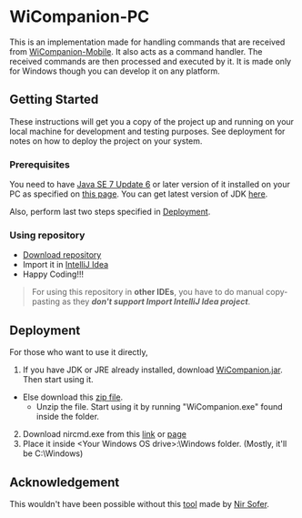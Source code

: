 # WiCompanion-PC

This is an implementation made for handling commands that are received from [WiCompanion-Mobile](https://github.com/MohZ13/WiCompanion-Mobile).
It also acts as a command handler. The received commands are then processed and executed by it. It is made only for Windows though you can develop it on any platform.

## Getting Started

These instructions will get you a copy of the project up and running on your local machine for development and testing purposes.
See deployment for notes on how to deploy the project on your system.

### Prerequisites

You need to have [Java SE 7 Update 6](http://www.oracle.com/technetwork/java/javase/downloads/java-archive-downloads-javase7-521261.html) or later version of it installed on your PC as specified on [this page](http://docs.oracle.com/javafx/2/system_requirements_2-2/jfxpub-system_requirements_2-2.htm).
You can get latest version of JDK [here](http://www.oracle.com/technetwork/java/javase/downloads/index.html).

Also, perform last two steps specified in [Deployment](https://github.com/MohZ13/WiCompanion-PC#deployment).

### Using repository

- [Download repository](https://github.com/MohZ13/WiCompanion-PC/archive/master.zip)
- Import it in [IntelliJ Idea](https://www.jetbrains.com/idea/download/#section=windows)
- Happy Coding!!!

> For using this repository in **other IDEs**, you have to do manual copy-pasting as they **_don't support Import IntelliJ Idea project_**.

## Deployment

For those who want to use it directly,
1. If you have JDK or JRE already installed, download [WiCompanion.jar](https://drive.google.com/open?id=0B85YwrZQON4pWmNlZ1lNOFFaZkk). Then start using it.

- Else download this [zip file](https://drive.google.com/open?id=0B85YwrZQON4pRUZJX3V0N1gxc3c).
	- Unzip the file. Start using it by running "WiCompanion.exe" found inside the folder.

2. Download nircmd.exe from this [link](https://drive.google.com/open?id=0B85YwrZQON4pVkRLeGRMMnZlOFk) or [page](http://www.nirsoft.net/utils/nircmd.html)
3. Place it inside \<Your Windows OS drive\>:\Windows folder. (Mostly, it'll be C:\Windows)

## Acknowledgement

This wouldn't have been possible without this [tool](http://www.nirsoft.net/utils/nircmd.html) made by [Nir Sofer](http://www.nirsoft.net/about_nirsoft_freeware.html).
